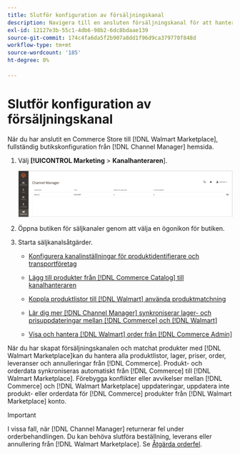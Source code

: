 ```yaml
---
title: Slutför konfiguration av försäljningskanal
description: Navigera till en ansluten försäljningskanal för att hantera produktlistor, lager- och prisuppdateringar samt spåra order
exl-id: 12127e3b-55c1-4db6-98b2-6dc8bdaae139
source-git-commit: 174c4fa6da5f2b907a8dd1f96d9ca379770f848d
workflow-type: tm+mt
source-wordcount: '185'
ht-degree: 0%

---
```


# Slutför konfiguration av försäljningskanal

När du har anslutit en Commerce Store till [!DNL Walmart Marketplace], fullständig butikskonfiguration från [!DNL Channel Manager] hemsida.

1. Välj **[!UICONTROL Marketing** > **Kanalhanteraren**].

   ![Hantera Channel Manager-butiker](assets/channel-manager-setup-first-store.png)

1. Öppna butiken för säljkanaler genom att välja en ögonikon för butiken.

1. Starta säljkanalsåtgärder.

   - [Konfigurera kanalinställningar för produktidentifierare och transportföretag](settings-overview.md)

   - [Lägg till produkter från [!DNL Commerce Catalog] till kanalhanteraren](add-products-to-channel-store.md)

   - [Koppla produktlistor till [!DNL Walmart] använda produktmatchning](connect-listings-to-marketplace.md)

   - [Lär dig mer [!DNL Channel Manager] synkroniserar lager- och prisuppdateringar mellan [!DNL Commerce] och [!DNL Walmart]](inventory-and-price-updates.md)

   - [Visa och hantera [!DNL Walmart] order från [!DNL Commerce Admin]](manage-orders.md)

När du har skapat försäljningskanalen och matchat produkter med [!DNL Walmart Marketplace]kan du hantera alla produktlistor, lager, priser, order, leveranser och annulleringar från [!DNL Commerce]. Produkt- och orderdata synkroniseras automatiskt från [!DNL Commerce] till [!DNL Walmart Marketplace]. Förebygga konflikter eller avvikelser mellan [!DNL Commerce] och [!DNL Walmart Marketplace] uppdateringar, uppdatera inte produkt- eller orderdata för [!DNL Commerce] produkter från [!DNL Walmart Marketplace] konto.

>[!IMPORTANT]
>
>I vissa fall, när [!DNL Channel Manager] returnerar fel under orderbehandlingen. Du kan behöva slutföra beställning, leverans eller annullering från [!DNL Walmart Marketplace]. Se [Åtgärda orderfel](process-orders.md#fix-order-errors).
